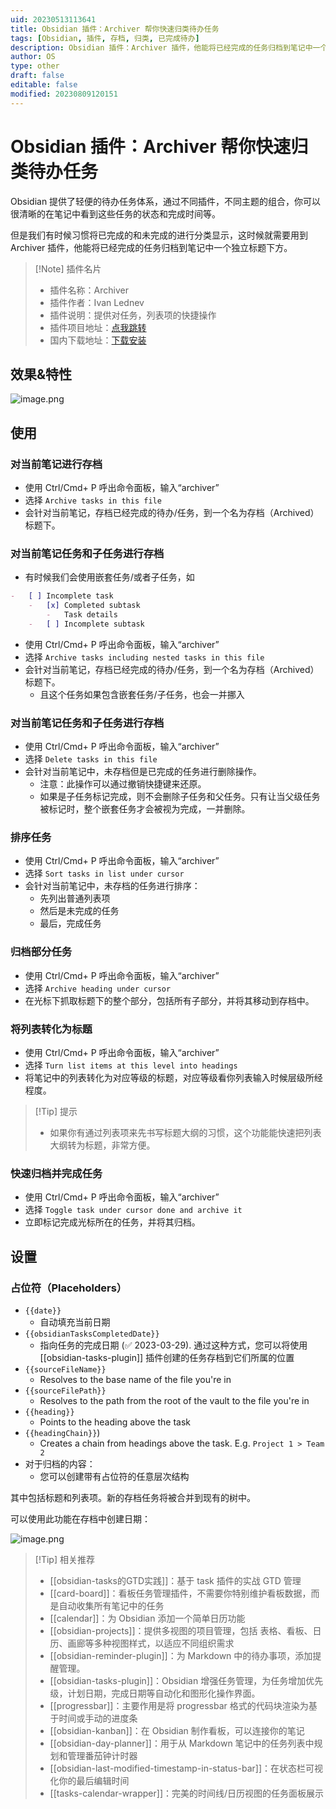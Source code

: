 ```yaml
---
uid: 20230513113641
title: Obsidian 插件：Archiver 帮你快速归类待办任务
tags: [Obsidian, 插件, 存档, 归类, 已完成待办]
description: Obsidian 插件：Archiver 插件，他能将已经完成的任务归档到笔记中一个独立标题下方。
author: OS
type: other
draft: false
editable: false
modified: 20230809120151
---
```


# Obsidian 插件：Archiver 帮你快速归类待办任务

Obsidian 提供了轻便的待办任务体系，通过不同插件，不同主题的组合，你可以很清晰的在笔记中看到这些任务的状态和完成时间等。

但是我们有时候习惯将已完成的和未完成的进行分类显示，这时候就需要用到 Archiver 插件，他能将已经完成的任务归档到笔记中一个独立标题下方。

> [!Note] 插件名片
> - 插件名称：Archiver
> - 插件作者：Ivan Lednev
> - 插件说明：提供对任务，列表项的快捷操作
> - 插件项目地址：[点我跳转](https://github.com/kepano/obsidian-hider)
> - 国内下载地址：[下载安装](https://pkmer.cn/products/plugin/pluginMarket/?obsidian-task-archiver)

## 效果&特性

![image.png](https://cdn.pkmer.cn/images/20230513114459.png!pkmer)

## 使用

### 对当前笔记进行存档

- 使用 Ctrl/Cmd+ P 呼出命令面板，输入“archiver”
- 选择 `Archive tasks in this file`
- 会针对当前笔记，存档已经完成的待办/任务，到一个名为存档（Archived）标题下。

### 对当前笔记任务和子任务进行存档

- 有时候我们会使用嵌套任务/或者子任务，如

```Markdown
-   [ ] Incomplete task
    -   [x] Completed subtask
        -   Task details
    -   [ ] Incomplete subtask
```

- 使用 Ctrl/Cmd+ P 呼出命令面板，输入“archiver”
- 选择 `Archive tasks including nested tasks in this file`
- 会针对当前笔记，存档已经完成的待办/任务，到一个名为存档（Archived）标题下。
	- 且这个任务如果包含嵌套任务/子任务，也会一并挪入

### 对当前笔记任务和子任务进行存档

- 使用 Ctrl/Cmd+ P 呼出命令面板，输入“archiver”
- 选择 `Delete tasks in this file`
- 会针对当前笔记中，未存档但是已完成的任务进行删除操作。
	- 注意：此操作可以通过撤销快捷键来还原。
	- 如果是子任务标记完成，则不会删除子任务和父任务。只有让当父级任务被标记时，整个嵌套任务才会被视为完成，一并删除。

### 排序任务

- 使用 Ctrl/Cmd+ P 呼出命令面板，输入“archiver”
- 选择 `Sort tasks in list under cursor`
- 会针对当前笔记中，未存档的任务进行排序：
	- 先列出普通列表项
	- 然后是未完成的任务
	- 最后，完成任务

### 归档部分任务

- 使用 Ctrl/Cmd+ P 呼出命令面板，输入“archiver”
- 选择 `Archive heading under cursor`
- 在光标下抓取标题下的整个部分，包括所有子部分，并将其移动到存档中。

### 将列表转化为标题

- 使用 Ctrl/Cmd+ P 呼出命令面板，输入“archiver”
- 选择 `Turn list items at this level into headings`
- 将笔记中的列表转化为对应等级的标题，对应等级看你列表输入时候层级所经程度。

> [!Tip] 提示
> - 如果你有通过列表项来先书写标题大纲的习惯，这个功能能快速把列表大纲转为标题，非常方便。

### 快速归档并完成任务

- 使用 Ctrl/Cmd+ P 呼出命令面板，输入“archiver”
- 选择 `Toggle task under cursor done and archive it`
- 立即标记完成光标所在的任务，并将其归档。

## 设置

### 占位符（Placeholders）

- `{{date}}`
    - 自动填充当前日期
- `{{obsidianTasksCompletedDate}}`
    - 指向任务的完成日期 (✅ 2023-03-29). 通过这种方式，您可以将使用 [[obsidian-tasks-plugin]] 插件创建的任务存档到它们所属的位置
- `{{sourceFileName}}`
    - Resolves to the base name of the file you're in
- `{{sourceFilePath}}`
    - Resolves to the path from the root of the vault to the file you're in
- `{{heading}}`
    - Points to the heading above the task
- `{{headingChain}}`)
    - Creates a chain from headings above the task. E.g. `Project 1 > Team 2`
- 对于归档的内容：
	- 您可以创建带有占位符的任意层次结构

其中包括标题和列表项。新的存档任务将被合并到现有的树中。

可以使用此功能在存档中创建日期：

![image.png](https://cdn.pkmer.cn/images/20230513180320.png!pkmer)

> [!Tip] 相关推荐
> - [[obsidian-tasks的GTD实践]]：基于 task 插件的实战 GTD 管理
> - [[card-board]]：看板任务管理插件，不需要你特别维护看板数据，而是自动收集所有笔记中的任务
> - [[calendar]]：为 Obsidian 添加一个简单日历功能
> - [[obsidian-projects]]：提供多视图的项目管理，包括 表格、看板、日历、画廊等多种视图样式，以适应不同组织需求
> - [[obsidian-reminder-plugin]]：为 Markdown 中的待办事项，添加提醒管理。
> - [[obsidian-tasks-plugin]]：Obsidian 增强任务管理，为任务增加优先级，计划日期，完成日期等自动化和图形化操作界面。
> - [[progressbar]]：主要作用是将 progressbar 格式的代码块渲染为基于时间或手动的进度条
> - [[obsidian-kanban]]：在 Obsidian 制作看板，可以连接你的笔记
> - [[obsidian-day-planner]]：用于从 Markdown 笔记中的任务列表中规划和管理番茄钟计时器
> - [[obsidian-last-modified-timestamp-in-status-bar]]：在状态栏可视化你的最后编辑时间
> - [[tasks-calendar-wrapper]]：完美的时间线/日历视图的任务面板展示